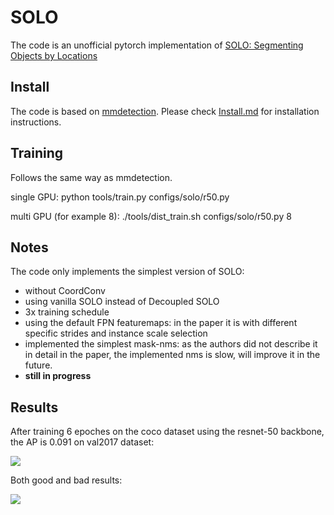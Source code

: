 # SOLO
The code is an unofficial pytorch implementation of [SOLO: Segmenting Objects by Locations](https://arxiv.org/abs/1912.04488)


## Install
The code is based on [mmdetection](https://github.com/open-mmlab/mmdetection). Please check [Install.md](https://github.com/open-mmlab/mmdetection/blob/master/docs/INSTALL.md) for installation instructions.

## Training 
Follows the same way as mmdetection.

single GPU: python tools/train.py configs/solo/r50.py

multi GPU (for example 8): ./tools/dist_train.sh configs/solo/r50.py 8 

## Notes

The code only implements the simplest version of SOLO:

* without CoordConv
* using vanilla SOLO instead of Decoupled SOLO
* 3x training schedule
* using the default FPN featuremaps: in the paper it is with different specific strides and instance scale selection
* implemented the simplest mask-nms: as the authors did not describe it in detail in the paper, the implemented nms is slow,  will improve it in the future.
* **still in progress**

## Results

After training 6 epoches on the coco dataset using the resnet-50 backbone, the AP is 0.091 on val2017 dataset:

![](AP.jpg)

Both good and bad results:

![](solo.jpg)



